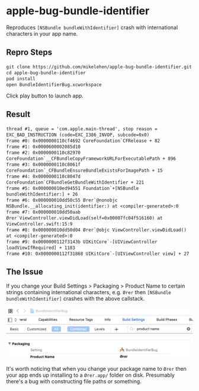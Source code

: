 # apple-bug-bundle-identifier
Reproduces `[NSBundle bundleWithIdentifier]` crash with international characters in your app name.

## Repro Steps
```
git clone https://github.com/mikelehen/apple-bug-bundle-identifier.git
cd apple-bug-bundle-identifier
pod install
open BundleIdentifierBug.xcworkspace
```

Click play button to launch app.


## Result
```
thread #1, queue = 'com.apple.main-thread', stop reason = EXC_BAD_INSTRUCTION (code=EXC_I386_INVOP, subcode=0x0)
frame #0: 0x0000000110cf4692 CoreFoundation`CFRelease + 82
frame #1: 0x0000600002085d10
frame #2: 0x0000000110c82970 CoreFoundation`__CFBundleCopyFrameworkURLForExecutablePath + 896
frame #3: 0x0000000110c8061f CoreFoundation`_CFBundleEnsureBundleExistsForImagePath + 15
frame #4: 0x0000000110c8047d CoreFoundation`CFBundleGetBundleWithIdentifier + 221
frame #5: 0x000000010ed94551 Foundation`+[NSBundle bundleWithIdentifier:] + 26
frame #6: 0x000000010dd50c55 Ører`@nonobjc NSBundle.__allocating_init(identifier:) at <compiler-generated>:0
frame #7: 0x000000010dd50aab Ører`ViewController.viewDidLoad(self=0x00007fc04f516160) at ViewController.swift:15:9
frame #8: 0x000000010dd50d04 Ører`@objc ViewController.viewDidLoad() at <compiler-generated>:0
frame #9: 0x0000000112f3143b UIKitCore`-[UIViewController loadViewIfRequired] + 1183
frame #10: 0x0000000112f31868 UIKitCore`-[UIViewController view] + 27
```

## The Issue
If you change your Build Settings > Packaging > Product Name to certain strings containing international characters, e.g. `Ører` then `[NSBundle bundleWithIdentifier]` crashes with the above callstack.

![Repro Image](repro.png)

It's worth noticing that when you change your package name to `Ører` then your app ends up installing to a `Ører.app/` folder on disk.  Presumably there's a bug with constructing file paths or something.
